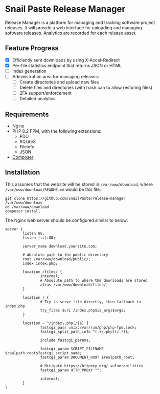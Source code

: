 Snail Paste Release Manager
=======================================
Release Manager is a platform for managing and tracking software project releases. It will provide a web interface for
uploading and managing software releases. Analytics are recorded for each release asset.

Feature Progress
--------
* [X] Efficiently sent downloads by using X-Accel-Redirect
* [X] Per-file statistics endpoint that returns JSON or HTML
* [ ] Index generation
* [ ] Administration area for managing releases:
  * [ ] Create directories and upload new files
  * [ ] Delete files and directories (with trash can to allow restoring files)
  * [ ] 2FA support/enforcement
  * [ ] Detailed analytics

Requirements
------------
* Nginx
* PHP 8.2 FPM, with the following extensions:
  * PDO
  * SQLite3
  * Fileinfo
  * JSON
* [Composer](https://getcomposer.org/download/)

Installation
------------

This assumes that the website will be stored in ```/var/www/download```, where
```/var/www/download/README.md``` would be this file.

```shell
git clone https://github.com/SnailPaste/release-manager /var/www/download
cd /var/www/download
composer install
```

The Nginx web server should be configured similar to below:
```nginx
server {
        listen 80;
        listen [::]:80;

        server_name download.yoursite.com;

        # Absolute path to the public directory
        root /var/www/download/public/;
        index index.php;

        location /files/ {
                internal;
                # Absolute path to where the downloads are stored 
                alias /var/www/download/files/;
        }

        location / {
                # Try to serve file directly, then fallback to index.php
                try_files $uri /index.php$is_args$args;
        }

        location ~ ^/index\.php(/|$) {
                fastcgi_pass unix:/var/run/php/php-fpm.sock;
                fastcgi_split_path_info ^(.+\.php)(/.*)$;

                include fastcgi_params;

                fastcgi_param SCRIPT_FILENAME $realpath_root$fastcgi_script_name;
                fastcgi_param DOCUMENT_ROOT $realpath_root;

                # Mitigate https://httpoxy.org/ vulnerabilities
                fastcgi_param HTTP_PROXY "";

                internal;
        }
}
```

